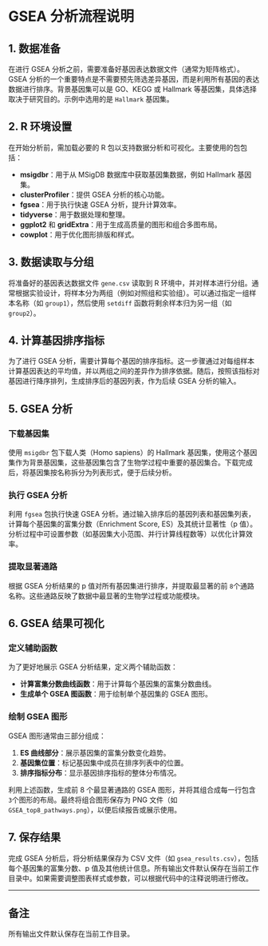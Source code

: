 # GSEA 分析流程说明

## 1. 数据准备

在进行 GSEA 分析之前，需要准备好基因表达数据文件（通常为矩阵格式）。GSEA 分析的一个重要特点是不需要预先筛选差异基因，而是利用所有基因的表达数据进行排序。背景基因集可以是 GO、KEGG 或 Hallmark 等基因集，具体选择取决于研究目的。示例中选用的是 `Hallmark` 基因集。

## 2. R 环境设置

在开始分析前，需加载必要的 R 包以支持数据分析和可视化。主要使用的包包括：

- **msigdbr**：用于从 MSigDB 数据库中获取基因集数据，例如 Hallmark 基因集。
- **clusterProfiler**：提供 GSEA 分析的核心功能。
- **fgsea**：用于执行快速 GSEA 分析，提升计算效率。
- **tidyverse**：用于数据处理和整理。
- **ggplot2** 和 **gridExtra**：用于生成高质量的图形和组合多图布局。
- **cowplot**：用于优化图形排版和样式。


## 3. 数据读取与分组

将准备好的基因表达数据文件 `gene.csv` 读取到 R 环境中，并对样本进行分组。通常根据实验设计，将样本分为两组（例如对照组和实验组）。可以通过指定一组样本名称（如 `group1`），然后使用 `setdiff` 函数将剩余样本归为另一组（如 `group2`）。

## 4. 计算基因排序指标

为了进行 GSEA 分析，需要计算每个基因的排序指标。这一步骤通过对每组样本计算基因表达的平均值，并以两组之间的差异作为排序依据。随后，按照该指标对基因进行降序排列，生成排序后的基因列表，作为后续 GSEA 分析的输入。

## 5. GSEA 分析

### 下载基因集

使用 `msigdbr` 包下载人类（Homo sapiens）的 Hallmark 基因集，使用这个基因集作为背景基因集，这些基因集包含了生物学过程中重要的基因集合。下载完成后，将基因集按名称拆分为列表形式，便于后续分析。

### 执行 GSEA 分析

利用 `fgsea` 包执行快速 GSEA 分析。通过输入排序后的基因列表和基因集列表，计算每个基因集的富集分数（Enrichment Score, ES）及其统计显著性（p 值）。分析过程中可设置参数（如基因集大小范围、并行计算线程数等）以优化计算效率。

### 提取显著通路

根据 GSEA 分析结果的 p 值对所有基因集进行排序，并提取最显著的前 `8`个通路名称。这些通路反映了数据中最显著的生物学过程或功能模块。

## 6. GSEA 结果可视化

### 定义辅助函数

为了更好地展示 GSEA 分析结果，定义两个辅助函数：

- **计算富集分数曲线函数**：用于计算每个基因集的富集分数曲线。
- **生成单个 GSEA 图函数**：用于绘制单个基因集的 GSEA 图形。

### 绘制 GSEA 图形

GSEA 图形通常由三部分组成：

1. **ES 曲线部分**：展示基因集的富集分数变化趋势。
2. **基因集位置**：标记基因集中成员在排序列表中的位置。
3. **排序指标分布**：显示基因排序指标的整体分布情况。

利用上述函数，生成前 8 个最显著通路的 GSEA 图形，并将其组合成每一行包含 `3`个图形的布局。最终将组合图形保存为 PNG 文件（如 `GSEA_top8_pathways.png`），以便后续报告或展示使用。

## 7. 保存结果

完成 GSEA 分析后，将分析结果保存为 CSV 文件（如 `gsea_results.csv`），包括每个基因集的富集分数、p 值及其他统计信息。所有输出文件默认保存在当前工作目录中。如果需要调整图表样式或参数，可以根据代码中的注释说明进行修改。

---

## 备注

所有输出文件默认保存在当前工作目录。
